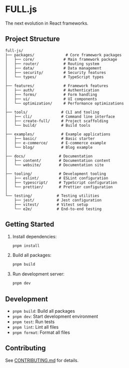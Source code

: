 # FULL.js

The next evolution in React frameworks.

## Project Structure

```
full-js/
├── packages/              # Core framework packages
│   ├── core/             # Main framework package
│   ├── router/           # Routing system
│   ├── data/             # Data management
│   ├── security/         # Security features
│   └── types/            # TypeScript types
│
├── features/             # Framework features
│   ├── auth/             # Authentication
│   ├── forms/            # Form handling
│   ├── ui/               # UI components
│   └── optimization/     # Performance optimizations
│
├── tools/               # CLI and tooling
│   ├── cli/             # Command line interface
│   ├── create-full/     # Project scaffolding
│   └── build/           # Build tools
│
├── examples/            # Example applications
│   ├── basic/           # Basic starter
│   ├── e-commerce/      # E-commerce example
│   └── blog/            # Blog example
│
├── docs/               # Documentation
│   ├── content/        # Documentation content
│   └── website/        # Documentation site
│
├── tooling/            # Development tooling
│   ├── eslint/         # ESLint configuration
│   ├── typescript/     # TypeScript configuration
│   └── prettier/       # Prettier configuration
│
└── testing/           # Testing utilities
    ├── jest/          # Jest configuration
    ├── vitest/        # Vitest setup
    └── e2e/           # End-to-end testing
```

## Getting Started

1. Install dependencies:

   ```bash
   pnpm install
   ```

2. Build all packages:

   ```bash
   pnpm build
   ```

3. Run development server:
   ```bash
   pnpm dev
   ```

## Development

- `pnpm build`: Build all packages
- `pnpm dev`: Start development environment
- `pnpm test`: Run tests
- `pnpm lint`: Lint all files
- `pnpm format`: Format all files

## Contributing

See [CONTRIBUTING.md](./CONTRIBUTING.md) for details.
